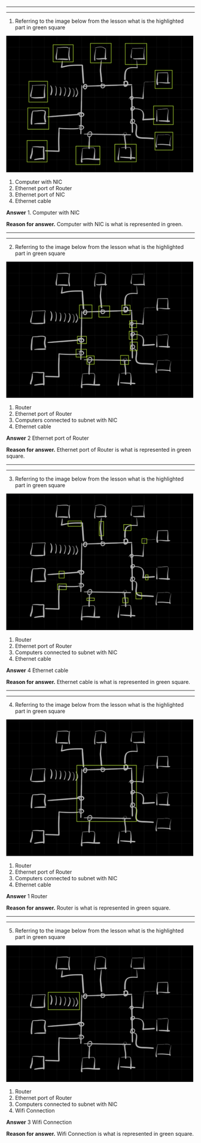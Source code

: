 

---
---

1. Referring to the image below from the lesson what is the highlighted part in green square

<img src="images/ComputerAndNic.jpg" width="500"/>

1.	Computer with NIC
2.	Ethernet port of Router
3.	Ethernet port of NIC
4.	Ethernet cable

**Answer** 1.	Computer with NIC

**Reason for answer.**
Computer with NIC is what is represented in green.


---
---



2.	Referring to the image below from the lesson what is the highlighted part in green square

<img src="images/RouterNic.jpg" width="500"/>

1.	Router
2.	Ethernet port of Router
3.	Computers connected to subnet with NIC
4.	Ethernet cable


**Answer** 2 Ethernet port of Router


**Reason for answer.**
Ethernet port of Router is what is represented in green square.




---
---




3.	Referring to the image below from the lesson what is the highlighted part in green square

<img src="images/EtherNetCable.jpg" width="500"/>

1.	Router
2.	Ethernet port of Router
3.	Computers connected to subnet with NIC
4.	Ethernet cable


**Answer** 4 Ethernet cable


**Reason for answer.**
Ethernet cable is what is represented in green square.




---
---




4.	Referring to the image below from the lesson what is the highlighted part in green square

<img src="images/Router.jpg" width="500"/>

1.	Router
2.	Ethernet port of Router
3.	Computers connected to subnet with NIC
4.	Ethernet cable


**Answer** 1 Router


**Reason for answer.**
Router is what is represented in green square.




---
---




5.	Referring to the image below from the lesson what is the highlighted part in green square

<img src="images/Wifi.jpg" width="500"/>

1.	Router
2.	Ethernet port of Router
3.	Computers connected to subnet with NIC
4.	Wifi Connection


**Answer** 3 Wifi Connection

**Reason for answer.**
Wifi Connection is what is represented in green square.


